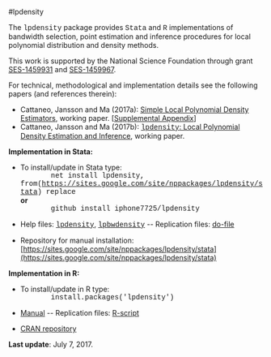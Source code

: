 #lpdensity

The <font face="courier new, monospace">lpdensity</font> package provides <font face="courier new, monospace">Stata</font> and <font face="courier new, monospace">R</font> implementations of bandwidth selection, point estimation and inference procedures for local polynomial distribution and density methods.

This work is supported by the National Science Foundation through grant [SES-1459931](http://www.nsf.gov/awardsearch/showAward?AWD_ID=1459931) and [SES-1459967](http://www.nsf.gov/awardsearch/showAward?AWD_ID=1459967).

For technical, methodological and implementation details see the following papers (and references therein):

*   Cattaneo, Jansson and Ma (2017a): [Simple Local Polynomial Density Estimators](https://sites.google.com/site/nppackages/lpdensity/Cattaneo-Jansson-Ma_2017_LocPolDensity.pdf?attredirects=0), working paper. [[Supplemental Appendix](https://sites.google.com/site/nppackages/lpdensity/Cattaneo-Jansson-Ma_2017_LocPolDensity--Supplement.pdf?attredirects=0&amp;attredirects=0--Supplement.pdf)]
*   Cattaneo, Jansson and Ma (2017b): [<font face="courier new, monospace">lpdensity</font>: Local Polynomial Density Estimation and Inference](https://sites.google.com/site/nppackages/lpdensity/Cattaneo-Jansson-Ma_2017_lpdensity.pdf?attredirects=0), working paper.

**Implementation in Stata:**

*   To install/update in Stata type:  
<font face="courier new, monospace" style="margin-left:60px">net install lpdensity, from(https://sites.google.com/site/nppackages/lpdensity/stata) replace</font>  
  **or**  
<font face="courier new, monospace" style="margin-left:60px">github install iphone7725/lpdensity</font>

*   Help files: [<font face="courier new, monospace">lpdensity</font>](https://sites.google.com/site/nppackages/lpdensity/stata/lpdensity.pdf?attredirects=0), [<font face="courier new, monospace">lpbwdensity</font>](https://sites.google.com/site/nppackages/lpdensity/stata/lpbwdensity.pdf?attredirects=0) -- Replication files: [do-file](https://sites.google.com/site/nppackages/lpdensity/stata/lpdensity_illustration.do?attredirects=0)
*   Repository for manual installation: [https://sites.google.com/site/nppackages/lpdensity/stata](https://sites.google.com/site/nppackages/lpdensity/stata)

**Implementation in R:**

*   To install/update in R type:  
<font face="courier new, monospace" style="margin-left:60px">install.packages('lpdensity')</font>

*   [Manual](https://cran.r-project.org/web/packages/lpdensity/lpdensity.pdf) -- Replication files: [R-script](https://sites.google.com/site/nppackages/lpdensity/r/lpdensity_illustration.R?attredirects=0)
*   [CRAN repository](https://cran.r-project.org/package=lpdensity)

**Last update**: July 7, 2017.

